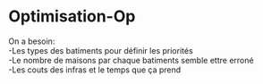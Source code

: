 # Optimisation-Op

On a besoin:\
-Les types des batiments pour définir les priorités\
-Le nombre de maisons par chaque batiments semble ettre erroné\
 -Les couts des infras et le temps que ça prend
